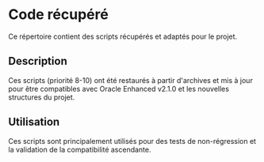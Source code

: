 # Code récupéré

Ce répertoire contient des scripts récupérés et adaptés pour le projet.

## Description

Ces scripts (priorité 8-10) ont été restaurés à partir d'archives et mis à jour pour être compatibles avec Oracle Enhanced v2.1.0 et les nouvelles structures du projet.

## Utilisation

Ces scripts sont principalement utilisés pour des tests de non-régression et la validation de la compatibilité ascendante.